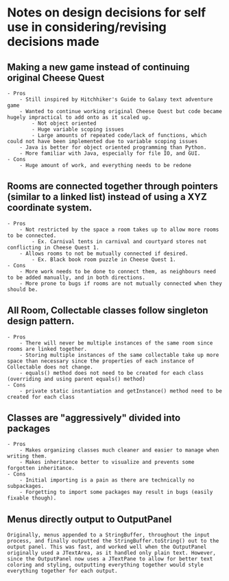 # Notes on design decisions for self use in considering/revising decisions made

## Making a new game instead of continuing original Cheese Quest
    - Pros
        - Still inspired by Hitchhiker's Guide to Galaxy text adventure game
        - Wanted to continue working original Cheese Quest but code became hugely impractical to add onto as it scaled up.
            - Not object oriented
            - Huge variable scoping issues
            - Large amounts of repeated code/lack of functions, which could not have been implemented due to variable scoping issues
        - Java is better for object oriented programming than Python.
        - More familiar with Java, especially for file IO, and GUI.
    - Cons
        - Huge amount of work, and everything needs to be redone

## Rooms are connected together through pointers (similar to a linked list) instead of using a XYZ coordinate system.
    - Pros
        - Not restricted by the space a room takes up to allow more rooms to be connected.
            - Ex. Carnival tents in carnival and courtyard stores not conflicting in Cheese Quest 1.
        - Allows rooms to not be mutually connected if desired.
            - Ex. Black book room puzzle in Cheese Quest 1.
    - Cons
        - More work needs to be done to connect them, as neighbours need to be added manually, and in both directions.
        - More prone to bugs if rooms are not mutually connected when they should be.

## All Room, Collectable classes follow singleton design pattern.
    - Pros
        - There will never be multiple instances of the same room since rooms are linked together.
        - Storing multiple instances of the same collectable take up more space than necessary since the properties of each instance of Collectable does not change.
        - equals() method does not need to be created for each class (overriding and using parent equals() method)
    - Cons
        - private static instantiation and getInstance() method need to be created for each class

## Classes are "aggressively" divided into packages
    - Pros
        - Makes organizing classes much cleaner and easier to manage when writing them.
        - Makes inheritance better to visualize and prevents some forgotten inheritance.
    - Cons
        - Initial importing is a pain as there are technically no subpackages.
        - Forgetting to import some packages may result in bugs (easily fixable though).

## Menus directly output to OutputPanel
    Originally, menus appended to a StringBuffer, throughout the input process, and finally outputted the StringBuffer.toString() out to the output panel. This was fast, and worked well when the OutputPanel originally used a JTextArea, as it handled only plain text. However, since the OutputPanel now uses a JTextPane to allow for better text coloring and styling, outputting everything together would style everything together for each output.
